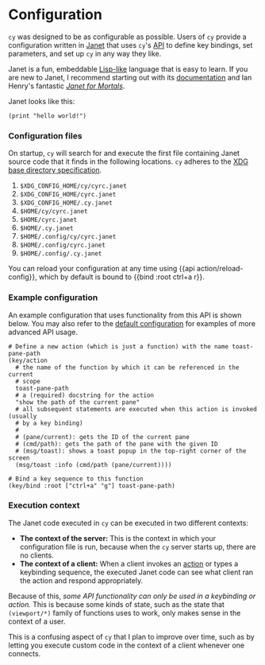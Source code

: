 # Configuration

`cy` was designed to be as configurable as possible. Users of `cy` provide a configuration written in [Janet](https://janet-lang.org/) that uses `cy`'s [API](/api.md) to define key bindings, set parameters, and set up `cy` in any way they like.

Janet is a fun, embeddable [Lisp-like](https://en.wikipedia.org/wiki/Lisp_(programming_language)) language that is easy to learn. If you are new to Janet, I recommend starting out with its [documentation](https://janet-lang.org/docs/syntax.html) and Ian Henry's fantastic [_Janet for Mortals_](https://janet.guide/).

Janet looks like this:

```janet
(print "hello world!")
```

### Configuration files

On startup, `cy` will search for and execute the first file containing Janet source code that it finds in the following locations. `cy` adheres to the [XDG base directory specification](https://specifications.freedesktop.org/basedir-spec/basedir-spec-latest.html).

1. `$XDG_CONFIG_HOME/cy/cyrc.janet`
1. `$XDG_CONFIG_HOME/cyrc.janet`
1. `$XDG_CONFIG_HOME/.cy.janet`
1. `$HOME/cy/cyrc.janet`
1. `$HOME/cyrc.janet`
1. `$HOME/.cy.janet`
1. `$HOME/.config/cy/cyrc.janet`
1. `$HOME/.config/cyrc.janet`
1. `$HOME/.config/.cy.janet`

You can reload your configuration at any time using {{api action/reload-config}}, which by default is bound to {{bind :root ctrl+a r}}.

### Example configuration

An example configuration that uses functionality from this API is shown below. You may also refer to the [default configuration](https://github.com/cfoust/cy/blob/main/pkg/cy/cy-boot.janet) for examples of more advanced API usage.

```janet
# Define a new action (which is just a function) with the name toast-pane-path
(key/action
  # the name of the function by which it can be referenced in the current
  # scope
  toast-pane-path
  # a (required) docstring for the action
  "show the path of the current pane"
  # all subsequent statements are executed when this action is invoked (usually
  # by a key binding)
  #
  # (pane/current): gets the ID of the current pane
  # (cmd/path): gets the path of the pane with the given ID
  # (msg/toast): shows a toast popup in the top-right corner of the screen
  (msg/toast :info (cmd/path (pane/current))))

# Bind a key sequence to this function
(key/bind :root ["ctrl+a" "g"] toast-pane-path)
```

### Execution context

The Janet code executed in `cy` can be executed in two different contexts:

- **The context of the server:** This is the context in which your configuration file is run, because when the `cy` server starts up, there are no clients.
- **The context of a client:** When a client invokes an [action](/keybindings.md#actions) or types a keybinding sequence, the executed Janet code can see what client ran the action and respond appropriately.

Because of this, _some API functionality can only be used in a keybinding or action._ This is because some kinds of state, such as the state that `(viewport/*)` family of functions uses to work, only makes sense in the context of a user.

This is a confusing aspect of `cy` that I plan to improve over time, such as by letting you execute custom code in the context of a client whenever one connects.
